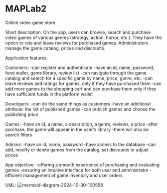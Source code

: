# MAPLab2
Online video game store

Short description:
On the app, users can browse, search and purchase video games of various genres (strategy, action, horror, etc.). They have the option to rate and leave reviews for purchased games. Administrators manage the game catalog, prices and discounts.

Application features:

Customers:
-can register and authenticate
-have an id, name, password, fund wallet, game library, review list
-can navigate through the game catalog and search for a specific game by name, price, genre, etc.
-can leave reviews and ratings for games, only if they have purchased them
-can add more games to the shopping cart and can purchase them only if they have sufficient funds in the platform wallet

Developers:
-can do the same things as customers
-have an additional attribute: the list of published games
-can publish games and choose the publishing price

Games:
-have an id, a name, a description, a genre, reviews, a price
-after purchase, the game will appear in the user's library
-there will also be search filters

Admins:
-have an id, name, password
-have access to the database
-can add, modify or delete games from the catalog, set discounts or adjust prices

App objective:
-offering a smooth experience of purchasing and evaluating games
-ensuring an intuitive interface for both user and administrator
-efficient management of game inventory and user orders



UML:
![mermaid-diagram-2024-10-30-100558](https://github.com/user-attachments/assets/01989fb0-4759-4ee2-9037-aeb675f12094)

